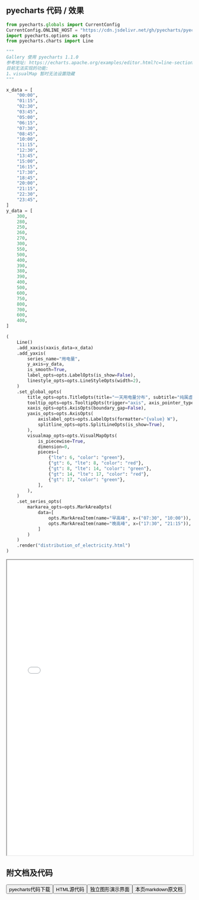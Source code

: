 
## pyecharts 代码 / 效果

```python
from pyecharts.globals import CurrentConfig
CurrentConfig.ONLINE_HOST = "https://cdn.jsdelivr.net/gh/pyecharts/pyecharts-assets@latest/assets/"
import pyecharts.options as opts
from pyecharts.charts import Line

"""
Gallery 使用 pyecharts 1.1.0
参考地址: https://echarts.apache.org/examples/editor.html?c=line-sections
目前无法实现的功能:
1、visualMap 暂时无法设置隐藏
"""

x_data = [
    "00:00",
    "01:15",
    "02:30",
    "03:45",
    "05:00",
    "06:15",
    "07:30",
    "08:45",
    "10:00",
    "11:15",
    "12:30",
    "13:45",
    "15:00",
    "16:15",
    "17:30",
    "18:45",
    "20:00",
    "21:15",
    "22:30",
    "23:45",
]
y_data = [
    300,
    280,
    250,
    260,
    270,
    300,
    550,
    500,
    400,
    390,
    380,
    390,
    400,
    500,
    600,
    750,
    800,
    700,
    600,
    400,
]

(
    Line()
    .add_xaxis(xaxis_data=x_data)
    .add_yaxis(
        series_name="用电量",
        y_axis=y_data,
        is_smooth=True,
        label_opts=opts.LabelOpts(is_show=False),
        linestyle_opts=opts.LineStyleOpts(width=2),
    )
    .set_global_opts(
        title_opts=opts.TitleOpts(title="一天用电量分布", subtitle="纯属虚构"),
        tooltip_opts=opts.TooltipOpts(trigger="axis", axis_pointer_type="cross"),
        xaxis_opts=opts.AxisOpts(boundary_gap=False),
        yaxis_opts=opts.AxisOpts(
            axislabel_opts=opts.LabelOpts(formatter="{value} W"),
            splitline_opts=opts.SplitLineOpts(is_show=True),
        ),
        visualmap_opts=opts.VisualMapOpts(
            is_piecewise=True,
            dimension=0,
            pieces=[
                {"lte": 6, "color": "green"},
                {"gt": 6, "lte": 8, "color": "red"},
                {"gt": 8, "lte": 14, "color": "green"},
                {"gt": 14, "lte": 17, "color": "red"},
                {"gt": 17, "color": "green"},
            ],
        ),
    )
    .set_series_opts(
        markarea_opts=opts.MarkAreaOpts(
            data=[
                opts.MarkAreaItem(name="早高峰", x=("07:30", "10:00")),
                opts.MarkAreaItem(name="晚高峰", x=("17:30", "21:15")),
            ]
        )
    )
    .render("distribution_of_electricity.html")
)
```

<iframe width="100%" height="800px" src="/pyecharts/Line/distribution_of_electricity.html"></iframe>

## 附文档及代码

<a href="https://cdn.jsdelivr.net/gh/wfy-belief/python/docs/pyecharts/Line/distribution_of_electricity.py"><button class="mybutton">pyecharts代码下载</button></a><a href="https://cdn.jsdelivr.net/gh/wfy-belief/python/docs/pyecharts/Line/distribution_of_electricity.html"><button class="mybutton">HTML源代码</button></a><a href="https://python.wfyblog.cn/pyecharts/Line/distribution_of_electricity.html"><button class="mybutton">独立图形演示界面</button></a><a href="https://cdn.jsdelivr.net/gh/wfy-belief/python/docs/pyecharts/Line/distribution_of_electricity.md"><button class="mybutton">本页markdown原文档</button></a>